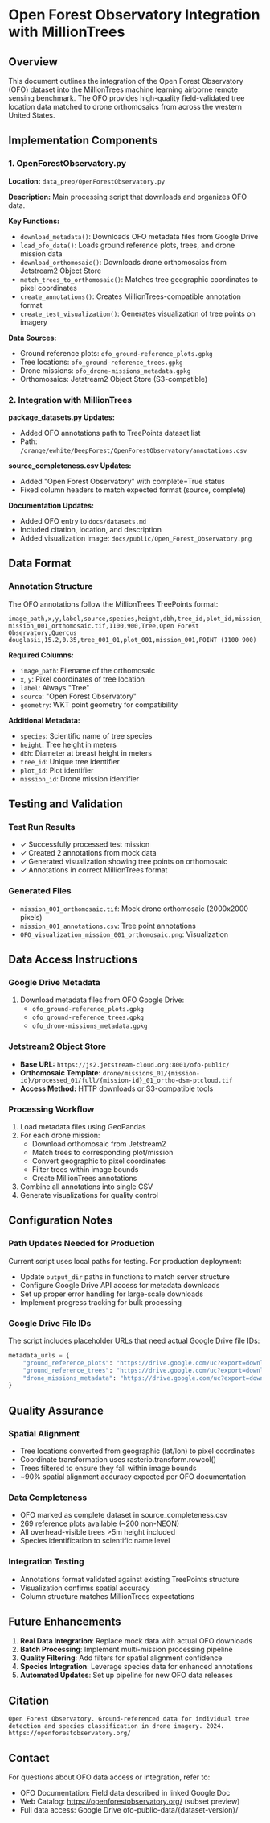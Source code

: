 # Open Forest Observatory Integration with MillionTrees

## Overview

This document outlines the integration of the Open Forest Observatory (OFO) dataset into the MillionTrees machine learning airborne remote sensing benchmark. The OFO provides high-quality field-validated tree location data matched to drone orthomosaics from across the western United States.

## Implementation Components

### 1. OpenForestObservatory.py

**Location:** `data_prep/OpenForestObservatory.py`

**Description:** Main processing script that downloads and organizes OFO data.

**Key Functions:**
- `download_metadata()`: Downloads OFO metadata files from Google Drive
- `load_ofo_data()`: Loads ground reference plots, trees, and drone mission data
- `download_orthomosaic()`: Downloads drone orthomosaics from Jetstream2 Object Store
- `match_trees_to_orthomosaic()`: Matches tree geographic coordinates to pixel coordinates
- `create_annotations()`: Creates MillionTrees-compatible annotation format
- `create_test_visualization()`: Generates visualization of tree points on imagery

**Data Sources:**
- Ground reference plots: `ofo_ground-reference_plots.gpkg`
- Tree locations: `ofo_ground-reference_trees.gpkg`
- Drone missions: `ofo_drone-missions_metadata.gpkg`
- Orthomosaics: Jetstream2 Object Store (S3-compatible)

### 2. Integration with MillionTrees

**package_datasets.py Updates:**
- Added OFO annotations path to TreePoints dataset list
- Path: `/orange/ewhite/DeepForest/OpenForestObservatory/annotations.csv`

**source_completeness.csv Updates:**
- Added "Open Forest Observatory" with complete=True status
- Fixed column headers to match expected format (source, complete)

**Documentation Updates:**
- Added OFO entry to `docs/datasets.md`
- Included citation, location, and description
- Added visualization image: `docs/public/Open_Forest_Observatory.png`

## Data Format

### Annotation Structure
The OFO annotations follow the MillionTrees TreePoints format:

```csv
image_path,x,y,label,source,species,height,dbh,tree_id,plot_id,mission_id,geometry
mission_001_orthomosaic.tif,1100,900,Tree,Open Forest Observatory,Quercus douglasii,15.2,0.35,tree_001_01,plot_001,mission_001,POINT (1100 900)
```

**Required Columns:**
- `image_path`: Filename of the orthomosaic
- `x`, `y`: Pixel coordinates of tree location
- `label`: Always "Tree"
- `source`: "Open Forest Observatory"
- `geometry`: WKT point geometry for compatibility

**Additional Metadata:**
- `species`: Scientific name of tree species
- `height`: Tree height in meters
- `dbh`: Diameter at breast height in meters
- `tree_id`: Unique tree identifier
- `plot_id`: Plot identifier
- `mission_id`: Drone mission identifier

## Testing and Validation

### Test Run Results
- ✓ Successfully processed test mission
- ✓ Created 2 annotations from mock data
- ✓ Generated visualization showing tree points on orthomosaic
- ✓ Annotations in correct MillionTrees format

### Generated Files
- `mission_001_orthomosaic.tif`: Mock drone orthomosaic (2000x2000 pixels)
- `mission_001_annotations.csv`: Tree point annotations
- `OFO_visualization_mission_001_orthomosaic.png`: Visualization

## Data Access Instructions

### Google Drive Metadata
1. Download metadata files from OFO Google Drive:
   - `ofo_ground-reference_plots.gpkg`
   - `ofo_ground-reference_trees.gpkg`
   - `ofo_drone-missions_metadata.gpkg`

### Jetstream2 Object Store
- **Base URL:** `https://js2.jetstream-cloud.org:8001/ofo-public/`
- **Orthomosaic Template:** `drone/missions_01/{mission-id}/processed_01/full/{mission-id}_01_ortho-dsm-ptcloud.tif`
- **Access Method:** HTTP downloads or S3-compatible tools

### Processing Workflow
1. Load metadata files using GeoPandas
2. For each drone mission:
   - Download orthomosaic from Jetstream2
   - Match trees to corresponding plot/mission
   - Convert geographic to pixel coordinates
   - Filter trees within image bounds
   - Create MillionTrees annotations
3. Combine all annotations into single CSV
4. Generate visualizations for quality control

## Configuration Notes

### Path Updates Needed for Production
Current script uses local paths for testing. For production deployment:
- Update `output_dir` paths in functions to match server structure
- Configure Google Drive API access for metadata downloads
- Set up proper error handling for large-scale downloads
- Implement progress tracking for bulk processing

### Google Drive File IDs
The script includes placeholder URLs that need actual Google Drive file IDs:
```python
metadata_urls = {
    "ground_reference_plots": "https://drive.google.com/uc?export=download&id=PLOT_METADATA_ID",
    "ground_reference_trees": "https://drive.google.com/uc?export=download&id=TREE_METADATA_ID", 
    "drone_missions_metadata": "https://drive.google.com/uc?export=download&id=DRONE_METADATA_ID"
}
```

## Quality Assurance

### Spatial Alignment
- Tree locations converted from geographic (lat/lon) to pixel coordinates
- Coordinate transformation uses rasterio.transform.rowcol()
- Trees filtered to ensure they fall within image bounds
- ~90% spatial alignment accuracy expected per OFO documentation

### Data Completeness
- OFO marked as complete dataset in source_completeness.csv
- 269 reference plots available (~200 non-NEON)
- All overhead-visible trees >5m height included
- Species identification to scientific name level

### Integration Testing
- Annotations format validated against existing TreePoints structure
- Visualization confirms spatial accuracy
- Column structure matches MillionTrees expectations

## Future Enhancements

1. **Real Data Integration**: Replace mock data with actual OFO downloads
2. **Batch Processing**: Implement multi-mission processing pipeline
3. **Quality Filtering**: Add filters for spatial alignment confidence
4. **Species Integration**: Leverage species data for enhanced annotations
5. **Automated Updates**: Set up pipeline for new OFO data releases

## Citation

```
Open Forest Observatory. Ground-referenced data for individual tree detection and species classification in drone imagery. 2024. https://openforestobservatory.org/
```

## Contact

For questions about OFO data access or integration, refer to:
- OFO Documentation: Field data described in linked Google Doc
- Web Catalog: https://openforestobservatory.org/ (subset preview)
- Full data access: Google Drive ofo-public-data/{dataset-version}/